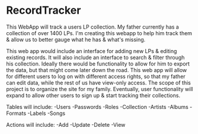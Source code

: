 # RecordTracker
This WebApp will track a users LP collection.
My father currently has a collection of over 1400 LPs. I'm creating this webapp to help him track them & allow us to better gauge what he has & what's missing.

This web app would include an interface for adding new LPs & editing existing records. It will also include an interface to search & filter through his collection. Ideally there would be functionality to allow for him to export the data, but that might come later down the road. This web app will allow for different users to log on with different access rights, so that my father can edit data, while the rest of us have view-only access. The scope of this project is to organize the site for my family. Eventually, user functionality will expand to allow other users to sign up & start tracking their collections. 

Tables will include:
-Users
-Passwords
-Roles
-Collection
-Artists
-Albums
-Formats
-Labels
-Songs

Actions will include:
-Add
-Update
-Delete
-View
